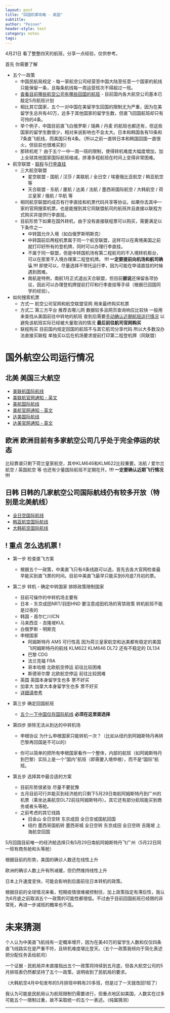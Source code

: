 ```yaml
---
layout: post
title: "回国机票攻略 - 美国"
subtitle:
author: "Peinan"
header-style: text
category: notes
tags:
---
```


4月21日 看了整整四天的航班，分享一点经验，仅供参考。

首先 你需要了解

+ 五个一政策
  + 中国民航局规定 - 每一家航空公司经营至中国大陆至任意一个国家的航线只能保留一条，且每条航线每一周运营班次不得超过一班。
  + [查看目前哪些航空公司有哪些回国的航班](https://www.uscreditcardguide.com/xinguanyiqingzhixiaruhehuiguo/) - 目前国内各大航空公司基本已敲定5月航班计划
  + 相比其它国家，五个一对中国在美留学生回国的限制尤为严重，因为在美留学生总共有40万，远多于其他国家的留学生数，但直飞回国航班却只有可怜的4条。
  + 举个例子，中国目前直飞白俄罗斯 / 瑞典 / 丹麦 的航班也都还有，但这些国家的留学生数很少，相对来说影响也不会太大。日本和韩国各有10条和7条直飞航线，而美国只有4条。（所以之前一直转日本和韩国回国一直很火，但目前也很难买到）
  + 那转机呢？ 由于五个一中一周一班的限制，使得转机难度大幅度增加，加上全球其他国家国际航班缩减，拼凑多程航班在时间上变得非常困难。
+ 航空联盟 - [联程](https://zh.wikipedia.org/wiki/%E8%81%AF%E7%A8%8B%E6%A9%9F%E7%A5%A8)与[行李直挂](https://baike.baidu.com/item/%E8%A1%8C%E6%9D%8E%E7%9B%B4%E6%8C%82/10777969)
  + 三大航空联盟
    + 星空联盟 - 国航 / 汉莎 / 美联航 / 全日空 / 埃塞俄比亚航空 / 韩亚航空 等
    + 天合联盟 - 东航 / 厦航 / 达美 / 法航 / 墨西哥国际航空 / 大韩航空 / 荷兰皇家 / 俄航 / 华航 等
  + 相同航空联盟的成员有行李直挂和机票代码共享等协议。如果你去其中一家的官网搜索机票，也是能搜到其它同联盟航司的航班并且直接以联程方式购买并提供行李直挂。
  + 目前形势下如果在国外转机，由于没有直接联程票可以购买，需要满足以下条件之一
    + 中转国允许入境（如白俄罗斯明斯克）
    + 中转国前后两程机票属于同一个航空联盟，这样可以在离境美国之前就打印好所有的登机牌，同时可以办理行李直挂。
    + 不属于同一联盟，但是中转国机场有第二程航司的不入境转机柜台，可以在那里不入境办理第二程登机牌。 <b>!!! 一定要提前向机场和航司确认 !!!</b> 即使可以，尽量选择不带托运行李，因为可能在申请直挂的时候遇到困难。
    + 南航是特例，南航1月正式退出天合联盟，但目前<b>据说</b>还保留各项协议，因此可以办理登机牌提前打印和行李直挂等手续（根据已回国同学的经验）。
+ 如何搜索机票
  + 方式一 航空公司官网和航空联盟官网 用来最终购买机票
  + 方式二 第三方平台 推荐去哪儿网 数据较多且网页查询响应比较快 一般用来查找从美国前往中转地的航班 查到后需要[手动确认近期航班运行情况](https://zh.flightaware.com/live/flight/DAL72) 以避免该航班实际已经被大量取消的情况 <b>最后前往航司官网购买</b>
  + 联程购买 目前国内规定回国的航班不与其它航司分享代码 所以大多数没办法直接买联程 单独买以后在机场要求提前打印第二程登机牌（同联盟）

# 国外航空公司运行情况

## 北美 美国三大航空
  + [美联航国际航线](https://www.uscreditcardguide.com/airlines-cancel-flights-to-china-2019-ncov/#UA)
  + [美联航官网通知 - 英文](https://hub.united.com/united-flight-reductions-suspensions-2020-2645514815.html)
  + [美航国际航线](https://www.uscreditcardguide.com/airlines-cancel-flights-to-china-2019-ncov/#AA)
  + [美航官网通知 - 英文](http://news.aa.com/news/news-details/2020/American-Airlines-Announces-Additional-Schedule-Changes-in-Response-to-Customer-Demand-Related-to-COVID-19-031420-OPS-DIS-03/default.aspx)
  + [达美国际航线](https://www.uscreditcardguide.com/airlines-cancel-flights-to-china-2019-ncov/#DL)
  + [达美官网通知 - 英文](https://news.delta.com/where-delta-flying-outside-us-april-updated)

## 欧洲 欧洲目前有多家航空公司几乎处于完全停运的状态

比较靠谱只剩下荷兰皇家航空，其中KLM646和KLM622比较重要。法航 / 爱尔兰航空 / 英国航空 等 也还有少量国际航班不定期在开。<b>!!! 一定要确认近期飞行情况 !!!</b>

## 日韩 日韩的几家航空公司国际航线仍有较多开放（特别是北美航线）
  + [全日空国际航线](https://www.ana.co.jp/zh/cn/topics/notice200206/)
  + [韩亚航空国际航线](https://flyasiana.com/C/CN/CH/customer/notice/detail?id=CM202002040001195274&dispCt=all&page=1&searchOption=0&searchText=)
  + [大韩航空国际航线](https://www.koreanair.com/global/zh_cn/about/news/travel_info/2020_01_CN.html)

## <b>! 重点 怎么选机票 !</b>

+ 第一步 检查直飞方案
  + 根据五个一政策，中美直飞只有4条线路可以选，首先去各大官网检查最早能买到直飞票的时间。目前中美直飞最早只能买到6月底7月初的票。

+ 第二步 转机 - 确定中转国家 排除政策限制国家
  + 目前可操作的中转机场主要有
  + 日本 - 东京成田NRT/羽田HND 要注意成田机场的宵禁政策 转机航班不能是过夜的
  + 韩国 - 首尔仁川ICN
  + 马来西亚 - 吉隆坡KUL
  + 白俄罗斯 - 明斯克
  + 申根国家
    + 阿姆斯特丹 AMS 可行性高 因为荷兰皇家航空和达美都有稳定的美国飞阿姆斯特丹的航线 KLM622 KLM646 DL72 还有不稳定的 DL134
    + 巴黎 CDG
    + 法兰克福 FRA
    + 哥本哈根 北欧航空停运 前往比较困难
    + 斯德哥尔摩 北欧航空停运 前往比较困难
  + 英国 英国本身留学生也多 票不好买
  + 加拿大 加拿大本身留学生也多 票不好买
  + [详细请参考](https://www.uscreditcardguide.com/xinguanyiqingzhixiaruhehuiguo/#toc-index-2)

+ 第三步 确定回国航班
  + [五个一下中国仅存国际航线](https://www.uscreditcardguide.com/xinguanyiqingzhixiaruhehuiguo/#toc-index) <b>必须在这里面选择</b>

+ 第四步 排除无法从到达的中转机场

  + 申根协议 为什么申根国家只能转机一次？（比如从纽约到阿姆斯特丹再转巴黎再回国是不可以的）

  + 你可以简单的把所有申根国家看作一个整体，内部的航班（如阿姆斯特丹到巴黎）实际上是一个“国内”航班（即需要入境申根），而不是“国际”航班。

+ 第五步 选择其中最合适的方案
  + 目前形势很紧张 尽量不要犹豫
  + 五月目前可行并能买到经济舱的只剩下5月29日南航阿姆斯特丹到广州的机票（乘坐达美航空DL72前往阿姆斯特丹）。其它还有部分航班能买到商务或者头等舱。
  + 之前考虑的其它线路
    + 旧金山 全日空转 东京成田 全日空或国航回国
    + 纽约 墨西哥国航转 墨西哥城 全日空转 东京成田 全日空转 吉隆坡 上海航空回国

5月回国目前唯一的经济舱选择只有5月29日南航阿姆斯特丹飞广州（5月22日同一班有商务舱和头等舱）

根据目前的形势，美国的确诊人数还在线性上升

欧洲的确诊人数上升有所减缓，但仍然维持线性上升

日本上升速度变快，可能会影响到后面前往日本转机的政策。

根据目前的全球情况来看，短期疫情很难被控制住，加上政策指定有滞后性，我认为6月底之前取消五个一政策的可能性都很低。不过由于目前回国航班已经限的非常死，再进一步减班的概率也不高。

# 未来猜测

个人认为中美直飞航线有一定概率增开，因为在美40万的留学生人数和仅仅四条直飞线路实在是严重不符，且转机难度堪比登天。（五个一政策我倾向于简化表述 把分配任务丢给航司）

一个证据 - 民航局并未直接指出五个一政策将持续到五月底，但各大航空公司的5月排班表仍然都坚持了五个一政策，说明收到了民航局的要求。

（大韩航空4月中旬发布的5月排班中韩有20多班，但是过了一天就改回1班了）

我认为可能是民航局认为航班限制仍需要进行，但重点地区如美国，人数实在过多可能五个一限制过重，故不采取统一的五个一表述。（纯属猜测）

---